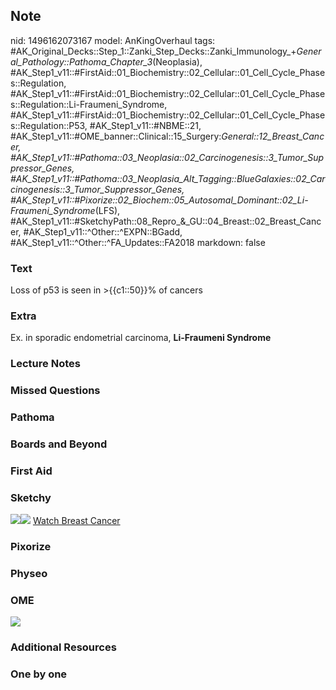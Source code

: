 ## Note
nid: 1496162073167
model: AnKingOverhaul
tags: #AK_Original_Decks::Step_1::Zanki_Step_Decks::Zanki_Immunology_+_General_Pathology::Pathoma_Chapter_3_(Neoplasia), #AK_Step1_v11::#FirstAid::01_Biochemistry::02_Cellular::01_Cell_Cycle_Phases::Regulation, #AK_Step1_v11::#FirstAid::01_Biochemistry::02_Cellular::01_Cell_Cycle_Phases::Regulation::Li-Fraumeni_Syndrome, #AK_Step1_v11::#FirstAid::01_Biochemistry::02_Cellular::01_Cell_Cycle_Phases::Regulation::P53, #AK_Step1_v11::#NBME::21, #AK_Step1_v11::#OME_banner::Clinical::15_Surgery:_General::12_Breast_Cancer, #AK_Step1_v11::#Pathoma::03_Neoplasia::02_Carcinogenesis::3_Tumor_Suppressor_Genes, #AK_Step1_v11::#Pathoma::03_Neoplasia_Alt_Tagging::BlueGalaxies::02_Carcinogenesis::3_Tumor_Suppressor_Genes, #AK_Step1_v11::#Pixorize::02_Biochem::05_Autosomal_Dominant::02_Li-Fraumeni_Syndrome_(LFS), #AK_Step1_v11::#SketchyPath::08_Repro_&_GU::04_Breast::02_Breast_Cancer, #AK_Step1_v11::^Other::^EXPN::BGadd, #AK_Step1_v11::^Other::^FA_Updates::FA2018
markdown: false

### Text
Loss of p53 is seen in >{{c1::50}}% of cancers

### Extra
Ex. in sporadic endometrial carcinoma, <b>Li-Fraumeni Syndrome</b>

### Lecture Notes


### Missed Questions


### Pathoma


### Boards and Beyond


### First Aid


### Sketchy
<img src="10.%20Breast%20Cancer%20Li-Fraumeni%20P53.png" class=
"resizer"><img src="Complete%20Image.jpg" class="resizer"> <a href=
"https://dashboard.sketchy.com/study/medical/courses/medical-pathophysiology/units/medical-pathophysiology-reproductive-gu/videos/medical-pathophysiology-reproductive-and-gu-breast-breast-cancer?utm_source=anki&utm_medium=partnership&utm_campaign=february_update&utm_content=medical">
Watch Breast Cancer</a>

### Pixorize


### Physeo


### OME
<div class="ome-widget">
  <a href=
  "https://onlinemeded.org/spa/surgery-general/breast-cancer/acquire?ref=anki">
  <img src="_OME_AnkiFlashcards_Lesson_6.png"></a>
</div>

### Additional Resources


### One by one

